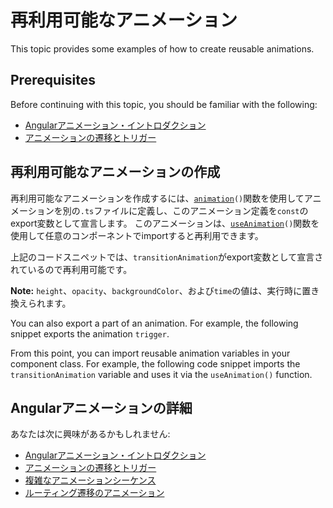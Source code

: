 # 再利用可能なアニメーション

This topic provides some examples of how to create reusable animations.

## Prerequisites

Before continuing with this topic, you should be familiar with the following:

* [Angularアニメーション・イントロダクション](guide/animations)
* [アニメーションの遷移とトリガー](guide/transition-and-triggers)

## 再利用可能なアニメーションの作成

再利用可能なアニメーションを作成するには、<code>[animation](api/animations/animation)()</code>関数を使用してアニメーションを別の`.ts`ファイルに定義し、このアニメーション定義を`const`のexport変数として宣言します。 このアニメーションは、<code>[useAnimation](api/animations/useAnimation)()</code>関数を使用して任意のコンポーネントでimportすると再利用できます。

<code-example path="animations/src/app/animations.1.ts" header="src/app/animations.ts" region="animation-const" language="typescript"></code-example>

上記のコードスニペットでは、`transitionAnimation`がexport変数として宣言されているので再利用可能です。

<div class="alert is-helpful">

**Note:** `height`、`opacity`、`backgroundColor`、および`time`の値は、実行時に置き換えられます。
</div>

You can also export a part of an animation. For example, the following snippet exports the animation `trigger`.

<code-example path="animations/src/app/animations.1.ts" header="src/app/animations.1.ts" region="trigger-const" language="typescript"></code-example>

From this point, you can import reusable animation variables in your component class. For example, the following code snippet imports the `transitionAnimation` variable and uses it via the `useAnimation()` function.

<code-example path="animations/src/app/open-close.component.3.ts" header="src/app/open-close.component.ts" region="reusable" language="typescript"></code-example>

## Angularアニメーションの詳細

あなたは次に興味があるかもしれません:

* [Angularアニメーション・イントロダクション](guide/animations)
* [アニメーションの遷移とトリガー](guide/transition-and-triggers)
* [複雑なアニメーションシーケンス](guide/complex-animation-sequences)
* [ルーティング遷移のアニメーション](guide/route-animations)
